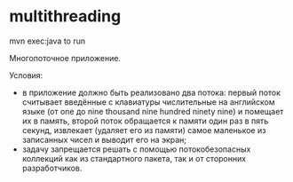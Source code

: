 # multithreading

mvn exec:java to run


Многопоточное приложение.

Условия:

- в приложение должно быть реализовано два потока: первый поток считывает введённые с клавиатуры числительные на английском языке (от one до nine thousand nine hundred ninety nine) и помещает их в память, второй поток обращается к памяти один раз в пять секунд, извлекает (удаляет его из памяти) самое маленькое из записанных чисел и выводит его на экран;
- задачу запрещается решать с помощью потокобезопасных коллекций как из стандартного пакета, так и от сторонних разработчиков.

